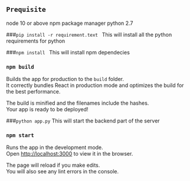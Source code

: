 

## `Prequisite`

node 10 or above
npm package manager
python 2.7


###`pip install -r requirement.text `
This will install all the python requirements for python

###`npm install `
This will install npm dependecies


### `npm build`

Builds the app for production to the `build` folder.<br />
It correctly bundles React in production mode and optimizes the build for the best performance.

The build is minified and the filenames include the hashes.<br />
Your app is ready to be deployed!



###`python app.py`
This will start the backend part of the server 


### `npm start`

Runs the app in the development mode.<br />
Open [http://localhost:3000](http://localhost:3000) to view it in the browser.

The page will reload if you make edits.<br />
You will also see any lint errors in the console.

